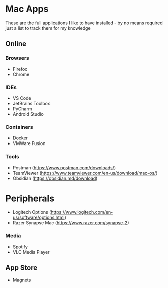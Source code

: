 # Mac Apps
These are the full applications I like to have installed - by no means required just a list to track them for my knowledge


## Online

### Browsers
- Firefox
- Chrome

### IDEs
- VS Code
- JetBrains Toolbox
- PyCharm
- Android Studio

### Containers
- Docker
- VMWare Fusion

### Tools
- Postman (https://www.postman.com/downloads/)
- TeamViewer (https://www.teamviewer.com/en-us/download/mac-os/)
- Obsidian (https://obsidian.md/download)

# Peripherals
- Logitech Options (https://www.logitech.com/en-us/software/options.html)
- Razer Synapse Mac (https://www.razer.com/synapse-2)

### Media
- Spotify
- VLC Media Player

## App Store
- Magnets


